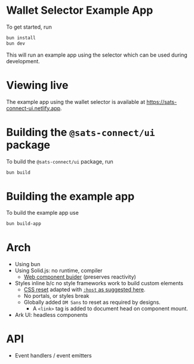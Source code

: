 # Wallet Selector Example App

To get started, run

```bash
bun install
bun dev
```

This will run an example app using the selector which can be used during development.

# Viewing live

The example app using the wallet selector is available at <https://sats-connect-ui.netlify.app>.

# Building the `@sats-connect/ui` package

To build the `@sats-connect/ui` package, run

```bash
bun build
```

# Building the example app

To build the example app use

```bash
bun build-app
```

# Arch

- Using bun
- Using Solid.js: no runtime, compiler
  - [Web component buider](https://github.com/solidjs/solid/tree/main/packages/solid-element#readme) (preserves reactivity)
- Styles inline b/c no style frameworks work to build custom elements
  - [CSS reset](https://github.com/sindresorhus/modern-normalize/blob/main/modern-normalize.css) adapted with [`:host` as suggested here](https://www.colorglare.com/css-resets-and-global-styles-in-web-components-c71fcea86dbd).
  - No portals, or styles break
  - Globally added `DM Sans` to reset as required by designs.
    - A `<link>` tag is added to document head on component mount.
- Ark UI: headless components

# API

- Event handlers / event emitters
